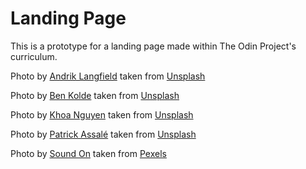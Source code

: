 # Landing Page

This is a prototype for a landing page made within The Odin Project's curriculum. 

Photo by [Andrik Langfield](https://unsplash.com/es/@andriklangfield) taken from [Unsplash](https://unsplash.com/es/fotos/uPfyxkwA3RM?utm_source=unsplash&utm_medium=referral&utm_content=creditShareLink)

Photo by [Ben Kolde](https://unsplash.com/es/@benkolde) taken from [Unsplash](https://unsplash.com/es/fotos/c2mR0Ilzs7k?utm_source=unsplash&utm_medium=referral&utm_content=creditShareLink)

Photo by [Khoa Nguyen](https://unsplash.com/es/@mkhoa0201) taken from [Unsplash](https://unsplash.com/es/fotos/Kf2kr_BhaTk?utm_source=unsplash&utm_medium=referral&utm_content=creditShareLink)

Photo by [Patrick Assalé](https://unsplash.com/es/@patrickassale) taken from [Unsplash](https://unsplash.com/es/fotos/jSWURGq0V8Q?utm_source=unsplash&utm_medium=referral&utm_content=creditShareLink)

Photo by [Sound On](https://www.pexels.com/es-es/@sound-on/) taken from [Pexels](https://www.pexels.com/es-es/foto/auriculares-inalambricos-blancos-3394650/)